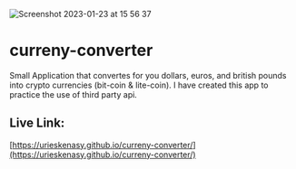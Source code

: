 ![Screenshot 2023-01-23 at 15 56 37](https://user-images.githubusercontent.com/93989404/214072328-9e2382ee-662d-4944-924f-a1ad2da21450.png)

# curreny-converter

Small Application that convertes for you dollars, euros, and british pounds into crypto currencies (bit-coin & lite-coin). I have created this app to practice the use of third party api. 

## Live Link:
[https://urieskenasy.github.io/curreny-converter/](https://urieskenasy.github.io/curreny-converter/)

